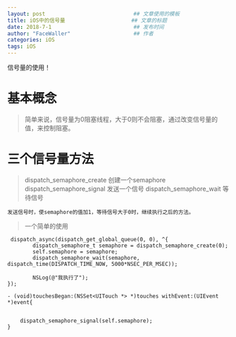 ```yaml
---
layout: post                            ## 文章使用的模板
title: iOS中的信号量		  				## 文章的标题
date: 2018-7-1				        	## 发布时间
author: "FaceWaller"                    ## 作者
categories: iOS
tags: iOS
---
```


信号量的使用！

# 基本概念
>简单来说，信号量为0阻塞线程，大于0则不会阻塞，通过改变信号量的值，来控制阻塞。

# 三个信号量方法
>dispatch_semaphore_create 创建一个semaphore
>dispatch_semaphore_signal 发送一个信号
>dispatch_semaphore_wait 等待信号

	发送信号时，使semaphore的值加1，等待信号大于0时，继续执行之后的方法。
	
>一个简单的使用

	 dispatch_async(dispatch_get_global_queue(0, 0), ^{
			dispatch_semaphore_t semaphore = dispatch_semaphore_create(0);
			self.semaphore = semaphore;
			dispatch_semaphore_wait(semaphore, dispatch_time(DISPATCH_TIME_NOW, 5000*NSEC_PER_MSEC));

			NSLog(@"我执行了");
	});
	
	- (void)touchesBegan:(NSSet<UITouch *> *)touches withEvent:(UIEvent *)event{
		
		
		dispatch_semaphore_signal(self.semaphore);
	}
	

